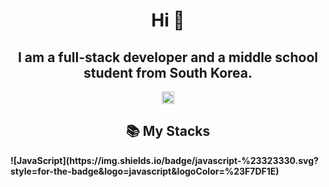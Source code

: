 <h1 align="center">Hi 👋</h1>
<h2 align="center">I am a <strong>full-stack developer<strong> and a <strong>middle school student<strong> from South Korea.</h2>
<p align="center">
    <a href="https://hits.seeyoufarm.com"></a>
        <img src="https://hits.seeyoufarm.com/api/count/incr/badge.svg?url=https%3A%2F%2Fgithub.com%2Fjwon-self&count_bg=%2379C83D&title_bg=%23555555&icon=&icon_color=%23E7E7E7&title=hits&edge_flat=false"
            height="20"
            width=""
        />
    </a>
</p>

<h2 align="center">📚 My Stacks</h2>
![JavaScript](https://img.shields.io/badge/javascript-%23323330.svg?style=for-the-badge&logo=javascript&logoColor=%23F7DF1E)

<!--
**jwon-self/jwon-self** is a ✨ _special_ ✨ repository because its `README.md` (this file) appears on your GitHub profile.

Here are some ideas to get you started:

-   🔭 I’m currently working on ...
-   🌱 I’m currently learning ...
-   👯 I’m looking to collaborate on ...
-   🤔 I’m looking for help with ...
-   💬 Ask me about ...
-   📫 How to reach me: ...
-   😄 Pronouns: ...
-   ⚡ Fun fact: ...
    -->
